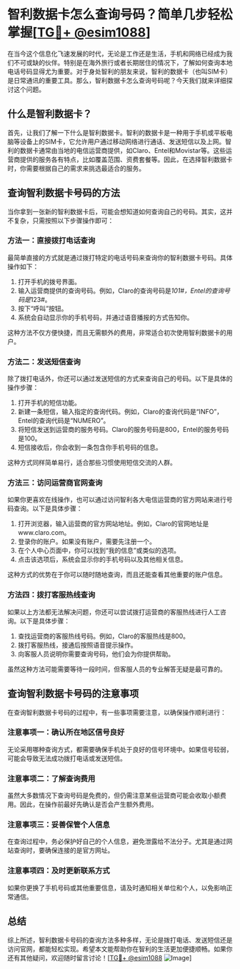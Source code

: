 # 智利数据卡怎么查询号码？简单几步轻松掌握[[TG💪+ @esim1088](https://t.me/s/esim1088)]

在当今这个信息化飞速发展的时代，无论是工作还是生活，手机和网络已经成为我们不可或缺的伙伴。特别是在海外旅行或者长期居住的情况下，了解如何查询本地电话号码显得尤为重要。对于身处智利的朋友来说，智利的数据卡（也叫SIM卡）是日常通讯的重要工具。那么，智利数据卡怎么查询号码呢？今天我们就来详细探讨这个问题。

## 什么是智利数据卡？

首先，让我们了解一下什么是智利数据卡。智利的数据卡是一种用于手机或平板电脑等设备上的SIM卡，它允许用户通过移动网络进行通话、发送短信以及上网。智利的数据卡通常由当地的电信运营商提供，如Claro、Entel和Movistar等。这些运营商提供的服务各有特点，比如覆盖范围、资费套餐等。因此，在选择智利数据卡时，你需要根据自己的需求来挑选最适合的服务。

## 查询智利数据卡号码的方法

当你拿到一张新的智利数据卡后，可能会想知道如何查询自己的号码。其实，这并不复杂，只需按照以下步骤操作即可：

### 方法一：直接拨打电话查询

最简单直接的方式就是通过拨打特定的电话号码来查询你的智利数据卡号码。具体操作如下：

1. 打开手机的拨号界面。
2. 输入运营商提供的查询号码。例如，Claro的查询号码是*101#，Entel的查询号码是*123#。
3. 按下“呼叫”按钮。
4. 系统会自动显示你的手机号码，并通过语音播报的方式告知你。

这种方法不仅方便快捷，而且无需额外的费用，非常适合初次使用智利数据卡的用户。

### 方法二：发送短信查询

除了拨打电话外，你还可以通过发送短信的方式来查询自己的号码。以下是具体的操作步骤：

1. 打开手机的短信功能。
2. 新建一条短信，输入指定的查询代码。例如，Claro的查询代码是“INFO”，Entel的查询代码是“NUMERO”。
3. 将短信发送到运营商的服务号码。Claro的服务号码是800，Entel的服务号码是100。
4. 短信接收后，你会收到一条包含你手机号码的信息。

这种方式同样简单易行，适合那些习惯使用短信交流的人群。

### 方法三：访问运营商官网查询

如果你更喜欢在线操作，也可以通过访问智利各大电信运营商的官方网站来进行号码查询。以下是具体步骤：

1. 打开浏览器，输入运营商的官方网站地址。例如，Claro的官网地址是www.claro.com。
2. 登录你的账户。如果没有账户，需要先注册一个。
3. 在个人中心页面中，你可以找到“我的信息”或类似的选项。
4. 点击该选项后，系统会显示你的手机号码以及其他相关信息。

这种方式的优势在于你可以随时随地查询，而且还能查看其他重要的账户信息。

### 方法四：拨打客服热线查询

如果以上方法都无法解决问题，你还可以尝试拨打运营商的客服热线进行人工咨询。以下是具体步骤：

1. 查找运营商的客服热线号码。例如，Claro的客服热线是800。
2. 拨打客服热线，接通后按照语音提示操作。
3. 向客服人员说明你需要查询号码，他们会为你提供帮助。

虽然这种方法可能需要等待一段时间，但客服人员的专业解答无疑是最可靠的。

## 查询智利数据卡号码的注意事项

在查询智利数据卡号码的过程中，有一些事项需要注意，以确保操作顺利进行：

### 注意事项一：确认所在地区信号良好

无论采用哪种查询方式，都需要确保手机处于良好的信号环境中。如果信号较弱，可能会导致无法成功拨打电话或发送短信。

### 注意事项二：了解查询费用

虽然大多数情况下查询号码是免费的，但仍需注意某些运营商可能会收取小额费用。因此，在操作前最好先确认是否会产生额外费用。

### 注意事项三：妥善保管个人信息

在查询过程中，务必保护好自己的个人信息，避免泄露给不法分子。尤其是通过网站查询时，要确保连接的是官方网址。

### 注意事项四：及时更新联系方式

如果你更换了手机号码或其他重要信息，请及时通知相关单位和个人，以免影响正常通信。

## 总结

综上所述，智利数据卡号码的查询方法多种多样，无论是拨打电话、发送短信还是访问官网，都能轻松实现。希望本文能帮助你在智利的生活更加便捷顺畅。如果你还有其他疑问，欢迎随时留言讨论！[[TG💪+ @esim1088](https://t.me/s/esim1088) ![Image](https://i.postimg.cc/4NQfJmqS/Snipaste-2025-05-13-00-14-12.png)]